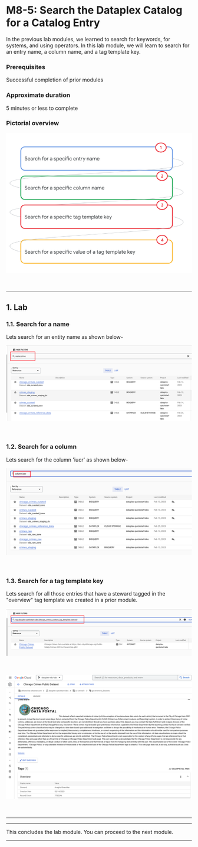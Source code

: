 # M8-5: Search the Dataplex Catalog for a Catalog Entry

In the previous lab modules, we learned to search for keywords, for systems, and using operators. In this lab module, we will learn to search for an entry name, a column name, and a tag template key.

### Prerequisites

Successful completion of prior modules

### Approximate duration

5 minutes or less to complete

### Pictorial overview

![CE](../01-images/m085-00.png)   
<br><br>


<hr>

## 1. Lab


### 1.1. Search for a name
Lets search for an entity name as shown below-

![CE](../01-images/m085-01.png)   
<br><br>


### 1.2. Search for a column
Lets search for the column 'iucr' as shown below-

![CE](../01-images/m085-02.png)   
<br><br>


### 1.3. Search for a tag template key
Lets search for all those entries that have a steward tagged in the "overview" tag template we created in a prior module.

![CE](../01-images/m085-03.png)   
<br><br>

![CE](../01-images/m085-04.png)   
<br><br>


<hr>


<hr>
This concludes the lab module. You can proceed to the next module.
<hr>
